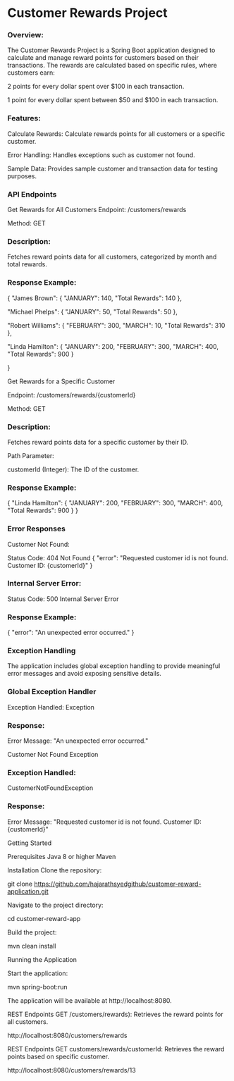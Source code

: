 <h1>Customer Rewards Project</h1>

<h3>Overview:</h3>

The Customer Rewards Project is a Spring Boot application designed to calculate and manage reward points for customers based on their transactions. The rewards are calculated based on specific rules, where customers earn:

2 points for every dollar spent over $100 in each transaction.

1 point for every dollar spent between $50 and $100 in each transaction.

<h3>Features:</h3>

Calculate Rewards: Calculate rewards points for all customers or a specific customer.

Error Handling: Handles exceptions such as customer not found.

Sample Data: Provides sample customer and transaction data for testing purposes.

<h3>API Endpoints</h3>

Get Rewards for All Customers
Endpoint: /customers/rewards

Method: GET

<h3>Description:</h3> Fetches reward points data for all customers, categorized by month and total rewards.

<h3>Response Example:</h3>
{ "James Brown": { "JANUARY": 140, "Total Rewards": 140 }, 

"Michael Phelps": { "JANUARY": 50, "Total Rewards": 50 }, 

"Robert Williams": { "FEBRUARY": 300, "MARCH": 10, "Total Rewards": 310 }, 

"Linda Hamilton": { "JANUARY": 200, "FEBRUARY": 300, "MARCH": 400, "Total Rewards": 900 }

}



Get Rewards for a Specific Customer

Endpoint: /customers/rewards/{customerId}

Method: GET

<h3>Description:</h3> Fetches reward points data for a specific customer by their ID.

Path Parameter:

customerId (Integer): The ID of the customer.

<h3>Response Example:</h3>
{ "Linda Hamilton": { "JANUARY": 200, "FEBRUARY": 300, "MARCH": 400, "Total Rewards": 900 } }


<h3>Error Responses</h3>

Customer Not Found:

Status Code: 404 Not Found { "error": "Requested customer id is not found. Customer ID: {customerId}" }

<h3>Internal Server Error:</h3>

Status Code: 500 Internal Server Error

<h3>Response Example:</h3>
{ "error": "An unexpected error occurred." }

<h3>Exception Handling</h3>

The application includes global exception handling to provide meaningful error messages and avoid exposing sensitive details.

<h3>Global Exception Handler</h3>

Exception Handled: Exception

<h3>Response:</h3>

Error Message: "An unexpected error occurred."

Customer Not Found Exception

<h3>Exception Handled:</h3> CustomerNotFoundException

<h3>Response:</h3>

Error Message: "Requested customer id is not found. Customer ID: {customerId}"


Getting Started

Prerequisites Java 8 or higher Maven

Installation Clone the repository:

git clone https://github.com/hajarathsyedgithub/customer-reward-application.git

Navigate to the project directory:

cd customer-reward-app

Build the project:

mvn clean install

Running the Application

Start the application:

mvn spring-boot:run

The application will be available at http://localhost:8080.

REST Endpoints GET /customers/rewards): Retrieves the reward points for all customers.

http://localhost:8080/customers/rewards

REST Endpoints GET customers/rewards/customerId: Retrieves the reward points based on specific customer.

http://localhost:8080/customers/rewards/13
